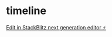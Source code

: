 # timeline

[Edit in StackBlitz next generation editor ⚡️](https://stackblitz.com/~/github.com/mbilic-dtl/timeline)